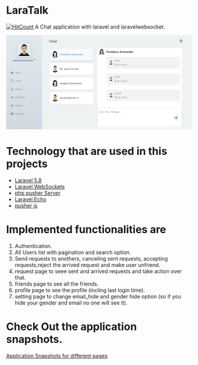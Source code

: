 # LaraTalk
[![HitCount](http://hits.dwyl.io/mekkj98/LaraTalk.svg)](http://hits.dwyl.io/mekkj98/LaraTalk)
A Chat application with laravel and laravelwebsocket.

![alt text](public/assets/images/chat.png)


# Technology that are used in this projects
* [Laravel 5.8](https://laravel.com/docs/5.8)
* [Laravel WebSockets](https://docs.beyondco.de/laravel-websockets/1.0/getting-started/introduction.html)
* [php pusher Server](https://github.com/pusher/pusher-http-php)
* [Laravel Echo](https://github.com/laravel/echo)
* [pusher js](https://github.com/pusher/pusher-js)


# Implemented functionalities are

1. Authentication.
2. All Users list with pagination and search option.
3. Send requests to anothers, canceling sent requests, accepting requests,reject the arrived request and make user unfriend.
4. request page to seee sent and arrived requests and take action over that.
5. friends page to see all the friends.
6. profile page to see the profile (incling last login time).
7. setting page to change email_hide and gender hide option (so if you hide your gender and email no one will see it).


# Check Out the application snapshots.

[Application Snapshots for different pages](https://github.com/keshav98/LaraTalk/tree/master/public/assets/images)

